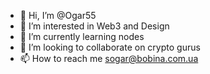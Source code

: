 - 👋 Hi, I’m @Ogar55
- 👀 I’m interested in Web3 and Design
- 🌱 I’m currently learning nodes
- 💞️ I’m looking to collaborate on crypto gurus
- 📫 How to reach me sogar@bobina.com.ua

<!---
Ogar55/Ogar55 is a ✨ special ✨ repository because its `README.md` (this file) appears on your GitHub profile.
You can click the Preview link to take a look at your changes.
--->
